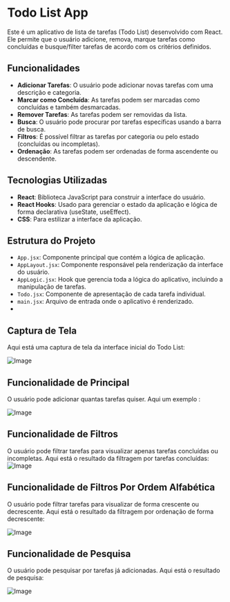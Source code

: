 # Todo List App

Este é um aplicativo de lista de tarefas (Todo List) desenvolvido com React. Ele permite que o usuário adicione, remova, marque tarefas como concluídas e busque/filter tarefas de acordo com os critérios definidos.

## Funcionalidades

- **Adicionar Tarefas**: O usuário pode adicionar novas tarefas com uma descrição e categoria.
- **Marcar como Concluída**: As tarefas podem ser marcadas como concluídas e também desmarcadas.
- **Remover Tarefas**: As tarefas podem ser removidas da lista.
- **Busca**: O usuário pode procurar por tarefas específicas usando a barra de busca.
- **Filtros**: É possível filtrar as tarefas por categoria ou pelo estado (concluídas ou incompletas).
- **Ordenação**: As tarefas podem ser ordenadas de forma ascendente ou descendente.

## Tecnologias Utilizadas

- **React**: Biblioteca JavaScript para construir a interface do usuário.
- **React Hooks**: Usado para gerenciar o estado da aplicação e lógica de forma declarativa (useState, useEffect).
- **CSS**: Para estilizar a interface da aplicação.

## Estrutura do Projeto

- `App.jsx`: Componente principal que contém a lógica de aplicação.
- `AppLayout.jsx`: Componente responsável pela renderização da interface do usuário.
- `AppLogic.jsx`: Hook que gerencia toda a lógica do aplicativo, incluindo a manipulação de tarefas.
- `Todo.jsx`: Componente de apresentação de cada tarefa individual.
- `main.jsx`: Arquivo de entrada onde o aplicativo é renderizado.
- 

## Captura de Tela

Aqui está uma captura de tela da interface inicial do Todo List:

![Image](https://github.com/user-attachments/assets/2598b73f-c606-4c7f-8336-09c4bb22cfe6)

## Funcionalidade de Principal

O usuário pode adicionar quantas tarefas quiser. Aqui um exemplo :

![Image](https://github.com/user-attachments/assets/91912758-d8b4-4ab8-a9d0-03ca95b968f0)


## Funcionalidade de Filtros

O usuário pode filtrar tarefas para visualizar apenas tarefas concluídas ou incompletas. Aqui está o resultado da filtragem por tarefas concluídas:
![Image](https://github.com/user-attachments/assets/0428b601-78a2-4ea0-9e67-fd036de7c9e8)


## Funcionalidade de Filtros Por Ordem Alfabética

O usuário pode filtrar tarefas para visualizar de forma crescente ou decrescente. Aqui está o resultado da filtragem por ordenação de forma decrescente:

![Image](https://github.com/user-attachments/assets/d3924415-0bb0-4e94-a16a-b35837502e30)

## Funcionalidade de Pesquisa

O usuário pode pesquisar por tarefas já adicionadas. Aqui está o resultado de pesquisa:

![Image](https://github.com/user-attachments/assets/db95a7d0-af56-4b19-9ef6-4e40f4a4d3c2)

